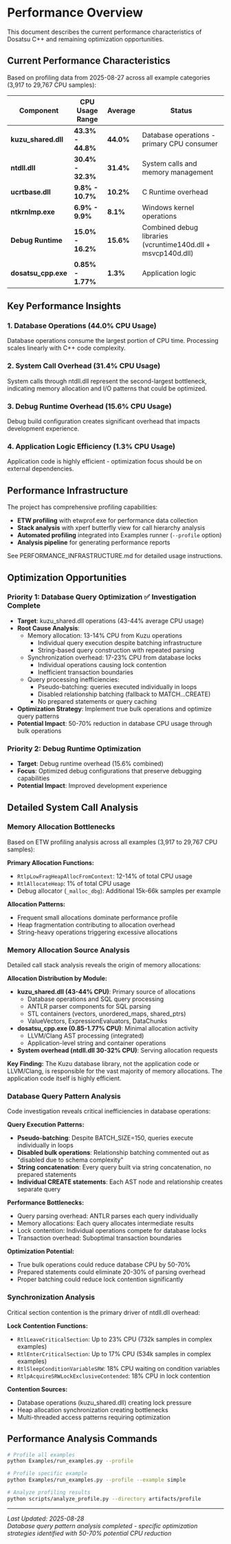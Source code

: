 # Performance Overview

This document describes the current performance characteristics of Dosatsu C++ and remaining optimization opportunities.

## Current Performance Characteristics

Based on profiling data from 2025-08-27 across all example categories (3,917 to 29,767 CPU samples):

| Component | CPU Usage Range | Average | Status |
|-----------|-----------------|---------|---------|
| **kuzu_shared.dll** | **43.3% - 44.8%** | **44.0%** | Database operations - primary CPU consumer |
| **ntdll.dll** | **30.4% - 32.3%** | **31.4%** | System calls and memory management |
| **ucrtbase.dll** | **9.8% - 10.7%** | **10.2%** | C Runtime overhead |
| **ntkrnlmp.exe** | **6.9% - 9.9%** | **8.1%** | Windows kernel operations |
| **Debug Runtime** | **15.0% - 16.2%** | **15.6%** | Combined debug libraries (vcruntime140d.dll + msvcp140d.dll) |
| **dosatsu_cpp.exe** | **0.85% - 1.77%** | **1.3%** | Application logic |

## Key Performance Insights

### 1. Database Operations (44.0% CPU Usage)
Database operations consume the largest portion of CPU time. Processing scales linearly with C++ code complexity.

### 2. System Call Overhead (31.4% CPU Usage) 
System calls through ntdll.dll represent the second-largest bottleneck, indicating memory allocation and I/O patterns that could be optimized.

### 3. Debug Runtime Overhead (15.6% CPU Usage)
Debug build configuration creates significant overhead that impacts development experience.

### 4. Application Logic Efficiency (1.3% CPU Usage)
Application code is highly efficient - optimization focus should be on external dependencies.

## Performance Infrastructure

The project has comprehensive profiling capabilities:
- **ETW profiling** with etwprof.exe for performance data collection
- **Stack analysis** with xperf butterfly view for call hierarchy analysis  
- **Automated profiling** integrated into Examples runner (`--profile` option)
- **Analysis pipeline** for generating performance reports

See PERFORMANCE_INFRASTRUCTURE.md for detailed usage instructions.

## Optimization Opportunities

### Priority 1: Database Query Optimization ✅ Investigation Complete
- **Target**: kuzu_shared.dll operations (43-44% average CPU usage)
- **Root Cause Analysis**: 
  - Memory allocation: 13-14% CPU from Kuzu operations
    - Individual query execution despite batching infrastructure
    - String-based query construction with repeated parsing
  - Synchronization overhead: 17-23% CPU from database locks
    - Individual operations causing lock contention
    - Inefficient transaction boundaries
  - Query processing inefficiencies:
    - Pseudo-batching: queries executed individually in loops
    - Disabled relationship batching (fallback to MATCH...CREATE)
    - No prepared statements or query caching
- **Optimization Strategy**: Implement true bulk operations and optimize query patterns
- **Potential Impact**: 50-70% reduction in database CPU usage through bulk operations

### Priority 2: Debug Runtime Optimization  
- **Target**: Debug runtime overhead (15.6% combined)
- **Focus**: Optimized debug configurations that preserve debugging capabilities
- **Potential Impact**: Improved development experience

## Detailed System Call Analysis

### Memory Allocation Bottlenecks
Based on ETW profiling analysis across all examples (3,917 to 29,767 CPU samples):

**Primary Allocation Functions:**
- `RtlpLowFragHeapAllocFromContext`: 12-14% of total CPU usage
- `RtlAllocateHeap`: 1% of total CPU usage
- Debug allocator (`_malloc_dbg`): Additional 15k-66k samples per example

**Allocation Patterns:**
- Frequent small allocations dominate performance profile
- Heap fragmentation contributing to allocation overhead
- String-heavy operations triggering excessive allocations

### Memory Allocation Source Analysis
Detailed call stack analysis reveals the origin of memory allocations:

**Allocation Distribution by Module:**
- **kuzu_shared.dll (43-44% CPU)**: Primary source of allocations
  - Database operations and SQL query processing
  - ANTLR parser components for SQL parsing
  - STL containers (vectors, unordered_maps, shared_ptrs)
  - ValueVectors, ExpressionEvaluators, DataChunks
- **dosatsu_cpp.exe (0.85-1.77% CPU)**: Minimal allocation activity
  - LLVM/Clang AST processing (integrated)
  - Application-level string and container operations
- **System overhead (ntdll.dll 30-32% CPU)**: Serving allocation requests

**Key Finding:** The Kuzu database library, not the application code or LLVM/Clang, is responsible for the vast majority of memory allocations. The application code itself is highly efficient.

### Database Query Pattern Analysis
Code investigation reveals critical inefficiencies in database operations:

**Query Execution Patterns:**
- **Pseudo-batching**: Despite BATCH_SIZE=150, queries execute individually in loops
- **Disabled bulk operations**: Relationship batching commented out as "disabled due to schema complexity"
- **String concatenation**: Every query built via string concatenation, no prepared statements
- **Individual CREATE statements**: Each AST node and relationship creates separate query

**Performance Bottlenecks:**
- Query parsing overhead: ANTLR parses each query individually
- Memory allocations: Each query allocates intermediate results
- Lock contention: Individual operations compete for database locks
- Transaction overhead: Suboptimal transaction boundaries

**Optimization Potential:**
- True bulk operations could reduce database CPU by 50-70%
- Prepared statements could eliminate 20-30% of parsing overhead
- Proper batching could reduce lock contention significantly

### Synchronization Analysis
Critical section contention is the primary driver of ntdll.dll overhead:

**Lock Contention Functions:**
- `RtlLeaveCriticalSection`: Up to 23% CPU (732k samples in complex examples)
- `RtlEnterCriticalSection`: Up to 17% CPU (534k samples in complex examples)
- `RtlSleepConditionVariableSRW`: 18% CPU waiting on condition variables
- `RtlpAcquireSRWLockExclusiveContended`: 18% CPU in lock contention

**Contention Sources:**
- Database operations (kuzu_shared.dll) creating lock pressure
- Heap allocation synchronization creating bottlenecks
- Multi-threaded access patterns requiring optimization

## Performance Analysis Commands

```bash
# Profile all examples
python Examples/run_examples.py --profile

# Profile specific example  
python Examples/run_examples.py --profile --example simple

# Analyze profiling results
python scripts/analyze_profile.py --directory artifacts/profile
```

---

*Last Updated: 2025-08-28*  
*Database query pattern analysis completed - specific optimization strategies identified with 50-70% potential CPU reduction*